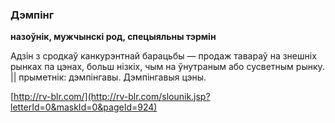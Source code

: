 ### Дэмпінг
**назоўнік, мужчынскі род, спецыяльны тэрмін**

Адзін з сродкаў канкурэнтнай барацьбы — продаж тавараў на знешніх рынках па цэнах, больш нізкіх, чым на ўнутраным або сусветным рынку. || прыметнік: дэмпінгавы. Дэмпінгавыя цэны.

<a rel="author">[http://rv-blr.com/](http://rv-blr.com/slounik.jsp?letterId=0&maskId=0&pageId=924)</a>
